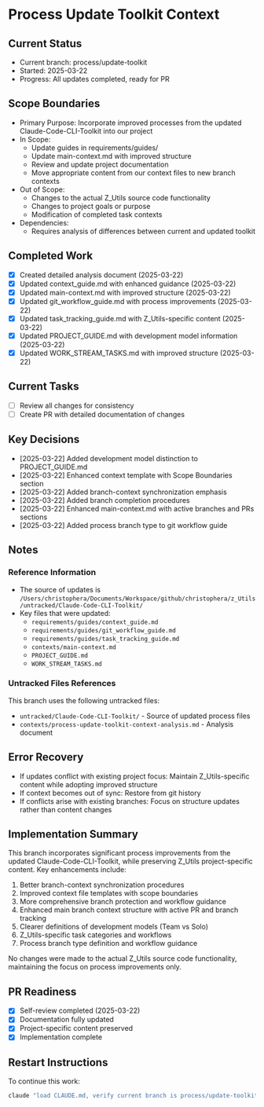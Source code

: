 # Process Update Toolkit Context

## Current Status
- Current branch: process/update-toolkit
- Started: 2025-03-22
- Progress: All updates completed, ready for PR

## Scope Boundaries
- Primary Purpose: Incorporate improved processes from the updated Claude-Code-CLI-Toolkit into our project
- In Scope: 
  - Update guides in requirements/guides/
  - Update main-context.md with improved structure
  - Review and update project documentation
  - Move appropriate content from our context files to new branch contexts
- Out of Scope:
  - Changes to the actual Z_Utils source code functionality
  - Changes to project goals or purpose
  - Modification of completed task contexts
- Dependencies:
  - Requires analysis of differences between current and updated toolkit

## Completed Work
- [x] Created detailed analysis document (2025-03-22)
- [x] Updated context_guide.md with enhanced guidance (2025-03-22)
- [x] Updated main-context.md with improved structure (2025-03-22)
- [x] Updated git_workflow_guide.md with process improvements (2025-03-22)
- [x] Updated task_tracking_guide.md with Z_Utils-specific content (2025-03-22)
- [x] Updated PROJECT_GUIDE.md with development model information (2025-03-22)
- [x] Updated WORK_STREAM_TASKS.md with improved structure (2025-03-22)

## Current Tasks
- [ ] Review all changes for consistency
- [ ] Create PR with detailed documentation of changes

<!-- Task format: 
- [ ] Not started
- [~] In progress (with start date in YYYY-MM-DD format)
- [x] Completed (with completion date in YYYY-MM-DD format)
-->

## Key Decisions
- [2025-03-22] Added development model distinction to PROJECT_GUIDE.md
- [2025-03-22] Enhanced context template with Scope Boundaries section
- [2025-03-22] Added branch-context synchronization emphasis
- [2025-03-22] Added branch completion procedures
- [2025-03-22] Enhanced main-context.md with active branches and PRs sections
- [2025-03-22] Added process branch type to git workflow guide

## Notes
### Reference Information
- The source of updates is `/Users/christophera/Documents/Workspace/github/christophera/z_Utils/untracked/Claude-Code-CLI-Toolkit/`
- Key files that were updated:
  - `requirements/guides/context_guide.md`
  - `requirements/guides/git_workflow_guide.md`
  - `requirements/guides/task_tracking_guide.md`
  - `contexts/main-context.md`
  - `PROJECT_GUIDE.md`
  - `WORK_STREAM_TASKS.md`

### Untracked Files References
This branch uses the following untracked files:
- `untracked/Claude-Code-CLI-Toolkit/` - Source of updated process files
- `contexts/process-update-toolkit-context-analysis.md` - Analysis document

## Error Recovery
- If updates conflict with existing project focus: Maintain Z_Utils-specific content while adopting improved structure
- If context becomes out of sync: Restore from git history
- If conflicts arise with existing branches: Focus on structure updates rather than content changes

## Implementation Summary
This branch incorporates significant process improvements from the updated Claude-Code-CLI-Toolkit, while preserving Z_Utils project-specific content. Key enhancements include:

1. Better branch-context synchronization procedures
2. Improved context file templates with scope boundaries
3. More comprehensive branch protection and workflow guidance
4. Enhanced main branch context structure with active PR and branch tracking
5. Clearer definitions of development models (Team vs Solo)
6. Z_Utils-specific task categories and workflows
7. Process branch type definition and workflow guidance

No changes were made to the actual Z_Utils source code functionality, maintaining the focus on process improvements only.

## PR Readiness
- [x] Self-review completed (2025-03-22)
- [x] Documentation fully updated
- [x] Project-specific content preserved
- [x] Implementation complete

## Restart Instructions
To continue this work:
```bash
claude "load CLAUDE.md, verify current branch is process/update-toolkit, load appropriate context, and continue updating toolkit processes"
```